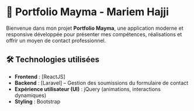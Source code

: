 # 💼 Portfolio Mayma - Mariem Hajji

Bienvenue dans mon projet **Portfolio Mayma**, une application moderne et responsive développée pour présenter mes compétences, réalisations et offrir un moyen de contact professionnel.


## 🛠️ Technologies utilisées

- **Frontend** : [ReactJS]
- **Backend** : [Laravel] – Gestion des soumissions du formulaire de contact
- **Expérience utilisateur (UI)** : jQuery (animations, interactions dynamiques)
- **Styling** : Bootstrap

